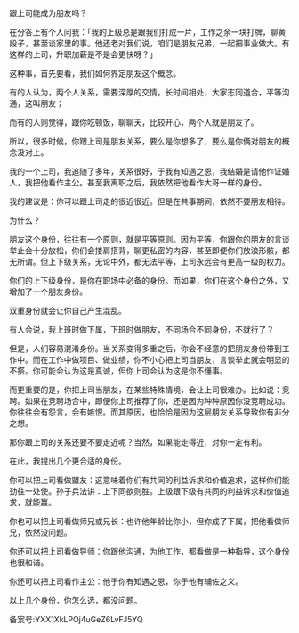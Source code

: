 跟上司能成为朋友吗？

在分答上有个人问我：「我的上级总是跟我们打成一片，工作之余一块打牌，聊黄段子，甚至谈家里的事。他还老对我们说，咱们是朋友兄弟，一起把事业做大。有这样的上司，升职加薪是不是会更快呀？」

这种事，首先要看，我们如何界定朋友这个概念。

有的人认为，两个人关系，需要深厚的交情，长时间相处，大家志同道合，平等沟通，这叫朋友；

而有的人则觉得，跟你吃顿饭，聊聊天，比较开心，两个人就是朋友了。

所以，很多时候，你跟上司是朋友关系，要么是你想多了，要么是你俩对朋友的概念没对上。

我的一个上司，我追随了多年，关系很好，于我有知遇之恩，我结婚是请他作证婚人，我把他看作主公。甚至我离职之后，我依然把他看作大哥一样的身份。

我的建议是：你可以跟上司走的很近很近。但是在共事期间，依然不要朋友相待。

为什么？

朋友这个身份，往往有一个原则，就是平等原则。因为平等，你跟你的朋友的言谈举止会十分放松，你们会搂肩搭背，聊更私密的内容，甚至即便你们放浪形骸，都无所谓。但上下级关系，无论中外，都无法平等，上司永远会有更高一级的权力。

你们的上下级身份，是你在职场中必备的身份。而如果，你们在这个身份之外，又增加了一个朋友身份。

双重身份就会让你自己产生混乱。

有人会说，我上班时做下属，下班时做朋友，不同场合不同身份，不就行了？

但是，人们容易混淆身份。当关系变得多重之后，你会不经意的把朋友身份带到工作中。而在工作中做项目、做业绩，你不小心把上司当朋友，言谈举止就会明显的不搭。你可能会认为这是真诚，但你上司会认为这是你不懂事。

而更重要的是，你把上司当朋友，在某些特殊情境，会让上司很难办。比如说：竞聘。如果在竞聘场合中，即便你上司推荐了你，还是因为种种原因你没竞聘成功。你往往会有怨言，会有嫉恨。而其原因，也恰恰是因为这层朋友关系导致你有非分之想。

那你跟上司的关系还要不要走近呢？当然，如果能走得近，对你一定有利。

在此，我提出几个更合适的身份。

你可以把上司看做盟友：这意味着你们有共同的利益诉求和价值追求，这样你们能劲往一处使。孙子兵法讲：上下同欲则胜。上级跟下级有共同的利益诉求和价值追求，就能赢。

你也可以把上司看做师兄或兄长：也许他年龄比你小，但你成了下属，把他看做师兄，依然没问题。

你还可以把上司看做导师：你跟他沟通，为他工作，都看做是一种指导，这个身份也很和谐。

你还可以把上司看作主公：他于你有知遇之恩，你于他有辅佐之义。

以上几个身份，你怎么选，都没问题。

备案号:YXX1XkLPOj4uGeZ6LvFJ5YQ
